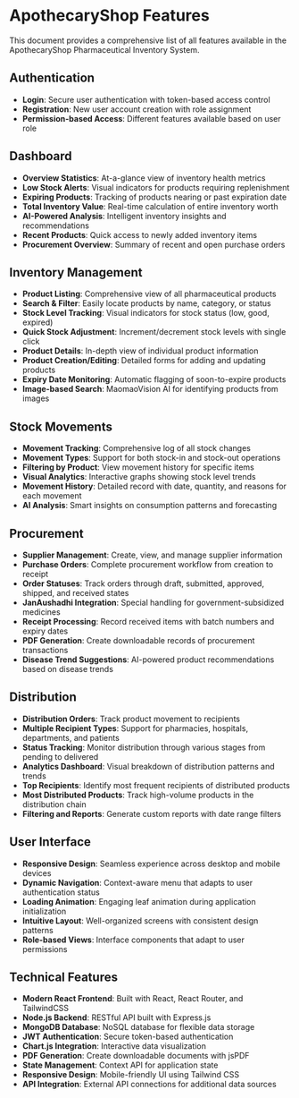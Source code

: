 # ApothecaryShop Features

This document provides a comprehensive list of all features available in the ApothecaryShop Pharmaceutical Inventory System.

## Authentication
- **Login**: Secure user authentication with token-based access control
- **Registration**: New user account creation with role assignment
- **Permission-based Access**: Different features available based on user role

## Dashboard
- **Overview Statistics**: At-a-glance view of inventory health metrics
- **Low Stock Alerts**: Visual indicators for products requiring replenishment
- **Expiring Products**: Tracking of products nearing or past expiration date
- **Total Inventory Value**: Real-time calculation of entire inventory worth
- **AI-Powered Analysis**: Intelligent inventory insights and recommendations
- **Recent Products**: Quick access to newly added inventory items
- **Procurement Overview**: Summary of recent and open purchase orders

## Inventory Management
- **Product Listing**: Comprehensive view of all pharmaceutical products
- **Search & Filter**: Easily locate products by name, category, or status
- **Stock Level Tracking**: Visual indicators for stock status (low, good, expired)
- **Quick Stock Adjustment**: Increment/decrement stock levels with single click
- **Product Details**: In-depth view of individual product information
- **Product Creation/Editing**: Detailed forms for adding and updating products
- **Expiry Date Monitoring**: Automatic flagging of soon-to-expire products
- **Image-based Search**: MaomaoVision AI for identifying products from images

## Stock Movements
- **Movement Tracking**: Comprehensive log of all stock changes
- **Movement Types**: Support for both stock-in and stock-out operations
- **Filtering by Product**: View movement history for specific items
- **Visual Analytics**: Interactive graphs showing stock level trends
- **Movement History**: Detailed record with date, quantity, and reasons for each movement
- **AI Analysis**: Smart insights on consumption patterns and forecasting

## Procurement
- **Supplier Management**: Create, view, and manage supplier information
- **Purchase Orders**: Complete procurement workflow from creation to receipt
- **Order Statuses**: Track orders through draft, submitted, approved, shipped, and received states
- **JanAushadhi Integration**: Special handling for government-subsidized medicines
- **Receipt Processing**: Record received items with batch numbers and expiry dates
- **PDF Generation**: Create downloadable records of procurement transactions
- **Disease Trend Suggestions**: AI-powered product recommendations based on disease trends

## Distribution
- **Distribution Orders**: Track product movement to recipients
- **Multiple Recipient Types**: Support for pharmacies, hospitals, departments, and patients
- **Status Tracking**: Monitor distribution through various stages from pending to delivered
- **Analytics Dashboard**: Visual breakdown of distribution patterns and trends
- **Top Recipients**: Identify most frequent recipients of distributed products
- **Most Distributed Products**: Track high-volume products in the distribution chain
- **Filtering and Reports**: Generate custom reports with date range filters

## User Interface
- **Responsive Design**: Seamless experience across desktop and mobile devices
- **Dynamic Navigation**: Context-aware menu that adapts to user authentication status
- **Loading Animation**: Engaging leaf animation during application initialization
- **Intuitive Layout**: Well-organized screens with consistent design patterns
- **Role-based Views**: Interface components that adapt to user permissions

## Technical Features
- **Modern React Frontend**: Built with React, React Router, and TailwindCSS
- **Node.js Backend**: RESTful API built with Express.js
- **MongoDB Database**: NoSQL database for flexible data storage
- **JWT Authentication**: Secure token-based authentication
- **Chart.js Integration**: Interactive data visualization
- **PDF Generation**: Create downloadable documents with jsPDF
- **State Management**: Context API for application state
- **Responsive Design**: Mobile-friendly UI using Tailwind CSS
- **API Integration**: External API connections for additional data sources
